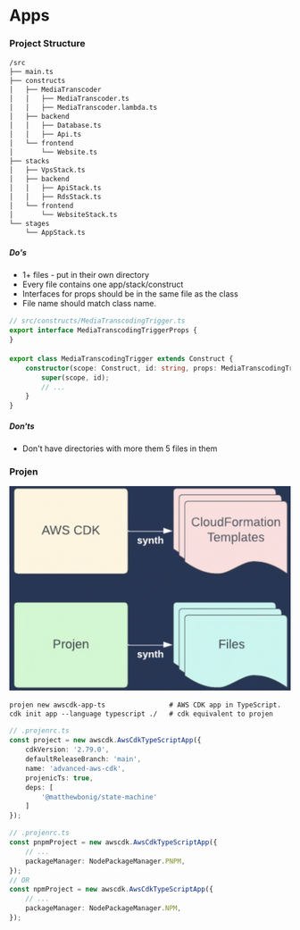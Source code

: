 # Apps
### Project Structure
```
/src
├── main.ts
├── constructs
│   ├── MediaTranscoder
│   │   ├── MediaTranscoder.ts
│   │   ├── MediaTranscoder.lambda.ts
│   ├── backend
│   │   ├── Database.ts
│   │   ├── Api.ts
│   └── frontend
│       └── Website.ts
├── stacks
│   ├── VpsStack.ts
│   ├── backend
│   │   ├── ApiStack.ts
│   │   ├── RdsStack.ts
│   └── frontend
│       └── WebsiteStack.ts
└── stages
    └── AppStack.ts
```

##### Do's
 - 1+ files - put in their own directory
 - Every file contains one app/stack/construct
 - Interfaces for props should be in the same file as the class
 - File name should match class name.
```ts
// src/constructs/MediaTranscodingTrigger.ts
export interface MediaTranscodingTriggerProps {
}

export class MediaTranscodingTrigger extends Construct {
    constructor(scope: Construct, id: string, props: MediaTranscodingTriggerProps) {
        super(scope, id);
        // ...
    }
}
```

##### Don'ts
 - Don't have directories with more them 5 files in them

### Projen
![projen](docs/img/projen-synth.png)
```shell
projen new awscdk-app-ts                # AWS CDK app in TypeScript.
cdk init app --language typescript ./   # cdk equivalent to projen
```
```typescript
// .projenrc.ts
const project = new awscdk.AwsCdkTypeScriptApp({
    cdkVersion: '2.79.0',
    defaultReleaseBranch: 'main',
    name: 'advanced-aws-cdk',
    projenicTs: true,
    deps: [
        '@matthewbonig/state-machine'
    ]
});
```
```typescript
// .projenrc.ts
const pnpmProject = new awscdk.AwsCdkTypeScriptApp({
    // ...
    packageManager: NodePackageManager.PNPM,
});
// OR
const npmProject = new awscdk.AwsCdkTypeScriptApp({
    // ...
    packageManager: NodePackageManager.NPM,
});
```